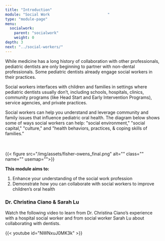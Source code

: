 ```yaml
---
title: "Introduction"
module: "Social Work                          "
type: "module-page"
menu:
  socialwork:
    parent: "socialwork"
    weight: 0
depth: 3
next: "../social-workers/"
---
```

<div class="pageblock"><div class="maintext"><p>While medicine has a long history of collaboration with other professionals, pediatric dentists are only beginning to partner with non-dental professionals. Some pediatric dentists already engage social workers in their practices. </p>
<p>Social workers interfaces with children and families in settings where pediatric dentists usually don’t, including schools, hospitals, clinics, community programs (like Head Start and Early Intervention Programs), service agencies, and private practices.</p>
<p>Social workers can help you understand and leverage community and family issues that influence pediatric oral health. The diagram below shows some of ways social workers can help: "social environment," "social capital," "culture," and "health behaviors, practices, & coping skills of families.”</p>
</div>
<p>
<br/><br/>
{{< figure src="/img/assets/fisher-owens_final.png" alt="" class="" name="" usemap="">}}</p><div class="bullethead"><strong>This module aims to:</strong></div>
<div class="ol-bullets">
<ol>
<li>Enhance your understanding of the social work profession</li>
<li>Demonstrate how you can collaborate with social workers to improve children’s oral health</li>
</ol>
</div>
</div><div class="pageblock"><h3>Dr. Christina Ciano & Sarah Lu</h3><div class="maintext"><p>Watch the following video to learn from Dr. Christina Ciano’s experience with a hospital social worker and from social worker Sarah Lu about collaborating with dentists.</p></div>
</div><div class="pageblock">
{{< youtube id="NWNxuJ0MK3k" >}}</div>
